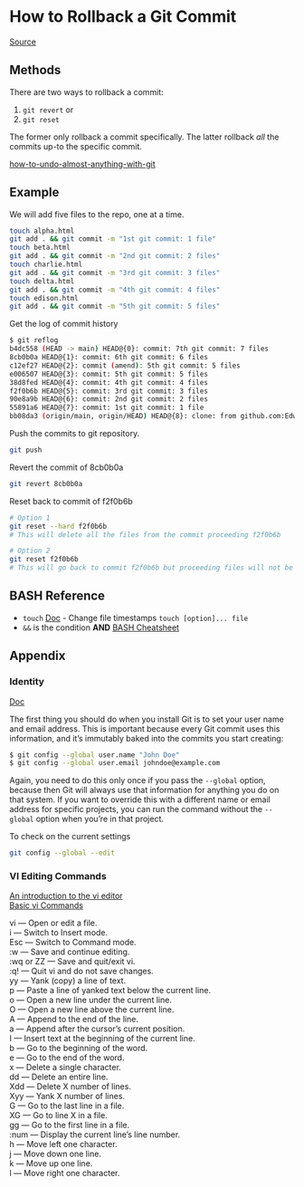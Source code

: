 # How to Rollback a Git Commit

[Source](https://www.theserverside.com/tutorial/How-to-git-revert-a-commit-A-simple-undo-changes-example)

## Methods
There are two ways to rollback a commit:
1. `git revert` or
2. `git reset`

The former only rollback a commit specifically. The latter rollback *all* the commits up-to the specific commit.

[how-to-undo-almost-anything-with-git](https://github.blog/2015-06-08-how-to-undo-almost-anything-with-git/)

## Example
We will add five files to the repo, one at a time.
```bash
touch alpha.html
git add . && git commit -m "1st git commit: 1 file"
touch beta.html
git add . && git commit -m "2nd git commit: 2 files"
touch charlie.html
git add . && git commit -m "3rd git commit: 3 files"
touch delta.html
git add . && git commit -m "4th git commit: 4 files"
touch edison.html
git add . && git commit -m "5th git commit: 5 files"
```

Get the log of commit history
```bash
$ git reflog
b4dc558 (HEAD -> main) HEAD@{0}: commit: 7th git commit: 7 files
8cb0b0a HEAD@{1}: commit: 6th git commit: 6 files
c12ef27 HEAD@{2}: commit (amend): 5th git commit: 5 files
e006507 HEAD@{3}: commit: 5th git commit: 5 files
38d8fed HEAD@{4}: commit: 4th git commit: 4 files
f2f0b6b HEAD@{5}: commit: 3rd git commit: 3 files
90e8a9b HEAD@{6}: commit: 2nd git commit: 2 files
55891a6 HEAD@{7}: commit: 1st git commit: 1 file
bb08da3 (origin/main, origin/HEAD) HEAD@{8}: clone: from github.com:EdwardL08/rollback_example.git
```

Push the commits to git repository.
```bash
git push
```

Revert the commit of 8cb0b0a
```bash
git revert 8cb0b0a
```

Reset back to commit of f2f0b6b
```bash
# Option 1
git reset --hard f2f0b6b
# This will delete all the files from the commit proceeding f2f0b6b

# Option 2
git reset f2f0b6b
# This will go back to commit f2f0b6b but proceeding files will not be deleted
```


## BASH Reference
- `touch` [Doc](https://man7.org/linux/man-pages/man1/touch.1.html) - Change file timestamps `touch [option]... file`
- `&&` is the condition **AND** [BASH Cheatsheet](https://devhints.io/bash)

## Appendix

### Identity

[Doc](https://git-scm.com/book/en/v2/Getting-Started-First-Time-Git-Setup)

The first thing you should do when you install Git is to set your user name and email address. This is important because every Git commit uses this information, and it’s immutably baked into the commits you start creating:

```BASH
$ git config --global user.name "John Doe"
$ git config --global user.email johndoe@example.com
```

Again, you need to do this only once if you pass the `--global` option, because then Git will always use that information for anything you do on that system. If you want to override this with a different name or email address for specific projects, you can run the command without the `--global` option when you’re in that project.

To check on the current settings
```bash
git config --global --edit
```

### VI Editing Commands

[An introduction to the vi editor](https://www.redhat.com/sysadmin/introduction-vi-editor) <br>
[Basic vi Commands](https://www.cs.colostate.edu/helpdocs/vi.html)

vi <filename> — Open or edit a file.<br>
i — Switch to Insert mode.<br>
Esc — Switch to Command mode.<br>
:w — Save and continue editing.<br>
:wq or ZZ — Save and quit/exit vi.<br>
:q! — Quit vi and do not save changes.<br>
yy — Yank (copy) a line of text.<br>
p — Paste a line of yanked text below the current line.<br>
o — Open a new line under the current line.<br>
O — Open a new line above the current line.<br>
A — Append to the end of the line.<br>
a — Append after the cursor’s current position.<br>
I — Insert text at the beginning of the current line.<br>
b — Go to the beginning of the word.<br>
e — Go to the end of the word.<br>
x — Delete a single character.<br>
dd — Delete an entire line.<br>
Xdd — Delete X number of lines.<br>
Xyy — Yank X number of lines.<br>
G — Go to the last line in a file.<br>
XG — Go to line X in a file.<br>
gg — Go to the first line in a file.<br>
:num — Display the current line’s line number.<br>
h — Move left one character.<br>
j — Move down one line.<br>
k — Move up one line.<br>
l — Move right one character.<br>
